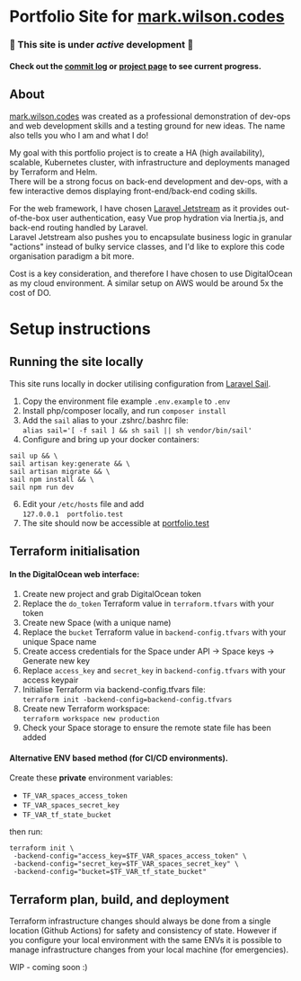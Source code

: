 # Portfolio Site for [mark.wilson.codes](https://mark.wilson.codes)

### 🚧 This site is under *active* development 🚧
#### Check out the [commit log](https://github.com/markwcodes/portfolio-app/commits/master) or [project page](https://github.com/users/markwcodes/projects/1/) to see current progress.

## About

[mark.wilson.codes](https://mark.wilson.codes) was created as a professional demonstration of dev-ops and web development skills and a testing ground for new ideas. The name also tells you who I am and what I do!

My goal with this portfolio project is to create a HA (high availability), scalable, Kubernetes cluster, with infrastructure and deployments managed by Terraform and Helm.\
There will be a strong focus on back-end development and dev-ops, with a few interactive demos displaying front-end/back-end coding skills.

For the web framework, I have chosen [Laravel Jetstream](https://jetstream.laravel.com) as it provides out-of-the-box user authentication, easy Vue prop hydration via Inertia.js, and back-end routing handled by Laravel.\
Laravel Jetstream also pushes you to encapsulate business logic in granular "actions" instead of bulky service classes, and I'd like to explore this code organisation paradigm a bit more.

Cost is a key consideration, and therefore I have chosen to use DigitalOcean as my cloud environment. A similar setup on AWS would be around 5x the cost of DO.

# Setup instructions

## Running the site locally

This site runs locally in docker utilising configuration from [Laravel Sail](https://laravel.com/docs/sail).

1. Copy the environment file example `.env.example` to `.env`
2. Install php/composer locally, and run `composer install`
3. Add the `sail` alias to your .zshrc/.bashrc file:\
   `alias sail='[ -f sail ] && sh sail || sh vendor/bin/sail'`
4. Configure and bring up your docker containers:

```
sail up && \
sail artisan key:generate && \
sail artisan migrate && \
sail npm install && \
sail npm run dev
```

6. Edit your `/etc/hosts` file and add\
   `127.0.0.1  portfolio.test`
7. The site should now be accessible at [portfolio.test](http://portfolio.test)

## Terraform initialisation

#### In the DigitalOcean web interface:

1. Create new project and grab DigitalOcean token
2. Replace the `do_token` Terraform value in `terraform.tfvars` with your token
3. Create new Space (with a unique name)
4. Replace the `bucket` Terraform value in `backend-config.tfvars` with your unique Space name
5. Create access credentials for the Space under API -> Space keys -> Generate new key
6. Replace `access_key` and `secret_key` in `backend-config.tfvars` with your access keypair
7. Initialise Terraform via backend-config.tfvars file:\
   `terraform init -backend-config=backend-config.tfvars`
8. Create new Terraform workspace:\
   `terraform workspace new production`
9. Check your Space storage to ensure the remote state file has been added

#### Alternative ENV based method (for CI/CD environments).

Create these **private** environment variables:

-   `TF_VAR_spaces_access_token`
-   `TF_VAR_spaces_secret_key`
-   `TF_VAR_tf_state_bucket`

then run:

```
terraform init \
 -backend-config="access_key=$TF_VAR_spaces_access_token" \
 -backend-config="secret_key=$TF_VAR_spaces_secret_key" \
 -backend-config="bucket=$TF_VAR_tf_state_bucket"
```

## Terraform plan, build, and deployment

Terraform infrastructure changes should always be done from a single location (Github Actions) for safety and consistency of state. However if you configure your local environment with the same ENVs it is possible to manage infrastructure changes from your local machine (for emergencies).

WIP - coming soon :)
